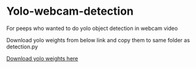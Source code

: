 # Yolo-webcam-detection
For peeps who wanted to do yolo object detection in webcam video

Download yolo weights from below link and copy them to same folder as detection.py

[Download yolo weights here](https://pjreddie.com/media/files/yolov3.weights)
